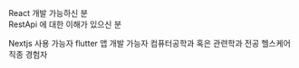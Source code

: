 React 개발 가능하신 분  
RestApi 에 대한 이해가 있으신 분  

Nextjs 사용 가능자
flutter 앱 개발 가능자
컴퓨터공학과 혹은 관련학과 전공 
헬스케어 직종 경험자